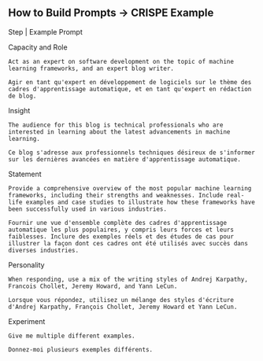## How to Build Prompts -> CRISPE Example

Step | Example Prompt

Capacity and Role
```
Act as an expert on software development on the topic of machine learning frameworks, and an expert blog writer.
```
`Agir en tant qu'expert en développement de logiciels sur le thème des cadres d'apprentissage automatique, et en tant qu'expert en rédaction de blog.`

Insight 
```
The audience for this blog is technical professionals who are interested in learning about the latest advancements in machine learning.
```
`Ce blog s'adresse aux professionnels techniques désireux de s'informer sur les dernières avancées en matière d'apprentissage automatique.`

Statement
```
Provide a comprehensive overview of the most popular machine learning frameworks, including their strengths and weaknesses. Include real-life examples and case studies to illustrate how these frameworks have been successfully used in various industries.
```
`Fournir une vue d'ensemble complète des cadres d'apprentissage automatique les plus populaires, y compris leurs forces et leurs faiblesses. Inclure des exemples réels et des études de cas pour illustrer la façon dont ces cadres ont été utilisés avec succès dans diverses industries.`

Personality
```
When responding, use a mix of the writing styles of Andrej Karpathy, Francois Chollet, Jeremy Howard, and Yann LeCun.
```
`Lorsque vous répondez, utilisez un mélange des styles d'écriture d'Andrej Karpathy, François Chollet, Jeremy Howard et Yann LeCun.`

Experiment
```
Give me multiple different examples.
```
`Donnez-moi plusieurs exemples différents.`
